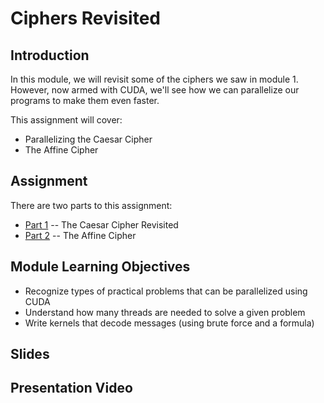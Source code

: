 # Ciphers Revisited
## Introduction
In this module, we will revisit some of the ciphers we saw in module 1. However, now armed with CUDA, we'll see how we can parallelize our programs to make them even faster.

This assignment will cover:
* Parallelizing the Caesar Cipher
* The Affine Cipher

## Assignment
There are two parts to this assignment:
* [Part 1](./caesar-revisited/README.md) -- The Caesar Cipher Revisited
* [Part 2](./affine/README.md) -- The Affine Cipher

## Module Learning Objectives
* Recognize types of practical problems that can be parallelized using CUDA
* Understand how many threads are needed to solve a given problem 
* Write kernels that decode messages (using brute force and a formula)

## Slides

## Presentation Video